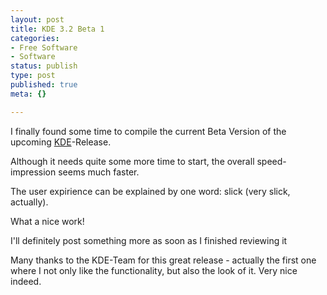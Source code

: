```yaml
---
layout: post
title: KDE 3.2 Beta 1
categories:
- Free Software
- Software
status: publish
type: post
published: true
meta: {}

---
```

I finally found some time to compile the current Beta Version of the upcoming <a href="http.www.kde.org">KDE</a>-Release.

Although it needs quite some more time to start, the overall speed-impression seems much faster.

The user expirience can be explained by one word: slick (very slick, actually).

What a nice work!

I'll definitely post something more as soon as I finished reviewing it

Many thanks to the KDE-Team for this great release - actually the first one where I not only like the functionality, but also the look of it. Very nice indeed.
